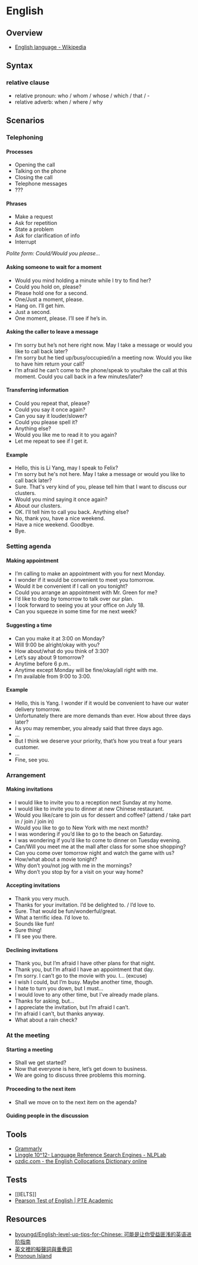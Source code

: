 # English

## Overview

- [English language - Wikipedia](https://en.wikipedia.org/wiki/English_language)

## Syntax

### relative clause

- relative pronoun: who / whom / whose / which / that / -
- relative adverb: when / where / why

## Scenarios

### Telephoning

#### Processes

- Opening the call
- Talking on the phone
- Closing the call
- Telephone messages
- ???

#### Phrases

- Make a request
- Ask for repetition
- State a problem
- Ask for clarification of info
- Interrupt

_Polite form: Could/Would you please…_

#### Asking someone to wait for a moment

- Would you mind holding a minute while I try to find her?
- Could you hold on, please?
- Please hold one for a second.
- One/Just a moment, please.
- Hang on. I’ll get him.
- Just a second.
- One moment, please. I’ll see if he’s in.

#### Asking the caller to leave a message

- I’m sorry but he’s not here right now. May I take a message or would you like to call back later?
- I’m sorry but he tied up/busy/occupied/in a meeting now. Would you like to have him return your call?
- I’m afraid he can’t come to the phone/speak to you/take the call at this moment. Could you call back in a few minutes/later?

#### Transferring information

- Could you repeat that, please?
- Could you say it once again?
- Can you say it louder/slower?
- Could you please spell it?
- Anything else?
- Would you like me to read it to you again?
- Let me repeat to see if I get it.

#### Example

- Hello, this is Li Yang, may I speak to Felix?
- I'm sorry but he's not here. May I take a message or would you like to call back later?
- Sure. That's very kind of you, please tell him that I want to discuss our clusters.
- Would you mind saying it once again?
- About our clusters.
- OK. I'll tell him to call you back. Anything else?
- No, thank you, have a nice weekend.
- Have a nice weekend. Goodbye.
- Bye. 

### Setting agenda

#### Making appointment

- I’m calling to make an appointment with you for next Monday.
- I wonder if it would be convenient to meet you tomorrow.
- Would it be convenient if I call on you tonight?
- Could you arrange an appointment with Mr. Green for me?
- I’d like to drop by tomorrow to talk over our plan.
- I look forward to seeing you at your office on July 18.
- Can you squeeze in some time for me next week?

#### Suggesting a time

- Can you make it at 3:00 on Monday?
- Will 9:00 be alright/okay with you?
- How about/what do you think of 3:30?
- Let’s say about 9 tomorrow?
- Anytime before 6 p.m..
- Anytime except Monday will be fine/okay/all right with me.
- I’m available from 9:00 to 3:00.

#### Example

- Hello, this is Yang. I wonder if it would be convenient to have our water delivery tomorrow.
- Unfortunately there are more demands than ever. How about three days later?
- As you may remember, you already said that three days ago.
- …
- But I think we deserve your priority, that’s how you treat a four years customer.
- …
- Fine, see you.

### Arrangement

#### Making invitations

- I would like to invite you to a reception next Sunday at my home.
- I would like to invite you to dinner at new Chinese restaurant.
- Would you like/care to join us for dessert and coffee? (attend / take part in / join / join in)
- Would you like to go to New York with me next month?
- I was wondering if you’d like to go to the beach on Saturday.
- I was wondering if you’d like to come to dinner on Tuesday evening.
- Can/Will you meet me at the mall after class for some shoe shopping?
- Can you come over tomorrow night and watch the game with us?
- How/what about a movie tonight?
- Why don’t you/not jog with me in the mornings?
- Why don’t you stop by for a visit on your way home?

#### Accepting invitations

- Thank you very much.
- Thanks for your invitation. I’d be delighted to. / I’d love to.
- Sure. That would be fun/wonderful/great.
- What a terrific idea. I’d love to.
- Sounds like fun!
- Sure thing!
- I’ll see you there.

#### Declining invitations

- Thank you, but I’m afraid I have other plans for that night.
- Thank you, but I’m afraid I have an appointment that day.
- I’m sorry. I can’t go to the movie with you. I… (excuse)
- I wish I could, but I’m busy. Maybe another time, though.
- I hate to turn you down, but I must…
- I would love to any other time, but I’ve already made plans.
- Thanks for asking, but…
- I appreciate the invitation, but I’m afraid I can’t.
- I’m afraid I can’t, but thanks anyway.
- What about a rain check?

### At the meeting

#### Starting a meeting

- Shall we get started?
- Now that everyone is here, let’s get down to business.
- We are going to discuss three problems this morning.

#### Proceeding to the next item

- Shall we move on to the next item on the agenda?

#### Guiding people in the discussion

## Tools

- [Grammarly](https://app.grammarly.com/)
- [Linggle 10^12- Language Reference Search Engines - NLPLab](http://linggle.com/)
- [ozdic.com - the English Collocations Dictionary online](http://www.ozdic.com/)

## Tests

- [[IELTS]]
- [Pearson Test of English | PTE Academic](https://pearsonpte.com/)

## Resources

- [byoungd/English-level-up-tips-for-Chinese: 可能是让你受益匪浅的英语进阶指南](https://github.com/byoungd/English-level-up-tips-for-Chinese)
- [英文裡的擬聲詞與重疊詞](http://www.eisland.com.tw/Main.php?stat=a_v2uodX4)
- [Pronoun Island](http://pronoun.is/)
